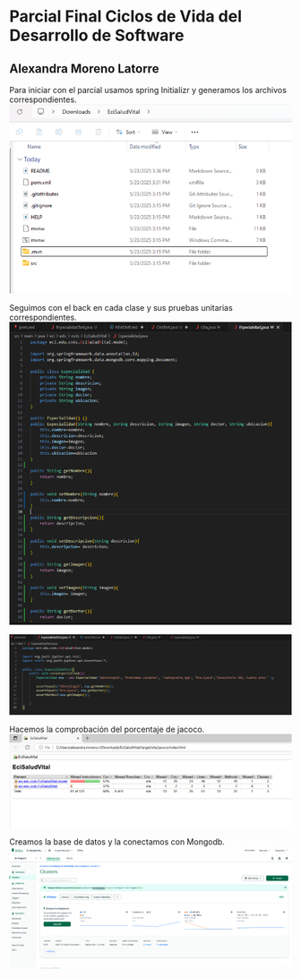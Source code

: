 # Parcial Final Ciclos de Vida del Desarrollo de Software
## Alexandra Moreno Latorre

Para iniciar con el parcial usamos spring Initializr y generamos los archivos correspondientes.
![alt text](image.png) 

Seguimos con el back en cada clase y sus pruebas unitarias correspondientes.
![alt text](image-1.png)

![alt text](image-2.png)

Hacemos la comprobación del porcentaje de jacoco.
![alt text](image-3.png)

Creamos la base de datos y la conectamos con Mongodb.
![alt text](image-4.png)